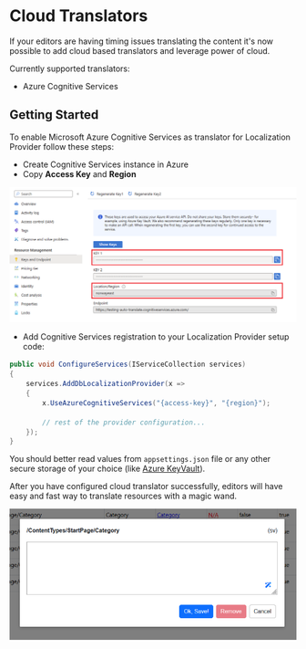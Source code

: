 # Cloud Translators

If your editors are having timing issues translating the content it's now possible to add cloud based translators and leverage power of cloud.

Currently supported translators:

* Azure Cognitive Services

## Getting Started

To enable Microsoft Azure Cognitive Services as translator for Localization Provider follow these steps:

* Create Cognitive Services instance in Azure
* Copy **Access Key** and **Region**

![](auto-translate-1.png)

* Add Cognitive Services registration to your Localization Provider setup code:

```csharp
public void ConfigureServices(IServiceCollection services)
{
    services.AddDbLocalizationProvider(x =>
    {
        x.UseAzureCognitiveServices("{access-key}", "{region}");

        // rest of the provider configuration...
    });
}
```

You should better read values from `appsettings.json` file or any other secure storage of your choice (like [Azure KeyVault](https://azure.microsoft.com/en-us/products/key-vault)).

After you have configured cloud translator successfully, editors will have easy and fast way to translate resources with a magic wand.

![](auto-translate-2.png)